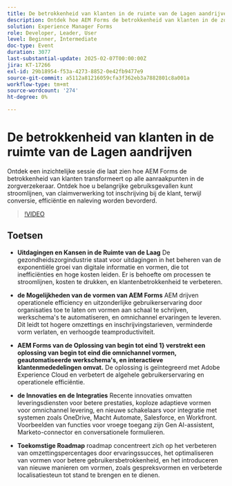 ```yaml
---
title: De betrokkenheid van klanten in de ruimte van de Lagen aandrijven
description: Ontdek hoe AEM Forms de betrokkenheid van klanten in de zorgverzekeringssector omwentelt door de verwerking van claims en de inschrijving van klanten te stroomlijnen, de conversie, efficiëntie en naleving te verbeteren.
solution: Experience Manager Forms
role: Developer, Leader, User
level: Beginner, Intermediate
doc-type: Event
duration: 3077
last-substantial-update: 2025-02-07T00:00:00Z
jira: KT-17266
exl-id: 29b18954-f53a-4273-8852-0e42fb9477e9
source-git-commit: a5112a81216059cfa3f362eb3a7882801c8a001a
workflow-type: tm+mt
source-wordcount: '274'
ht-degree: 0%

---
```


# De betrokkenheid van klanten in de ruimte van de Lagen aandrijven

Ontdek een inzichtelijke sessie die laat zien hoe AEM Forms de betrokkenheid van klanten transformeert op alle aanraakpunten in de zorgverzekeraar. Ontdek hoe u belangrijke gebruiksgevallen kunt stroomlijnen, van claimverwerking tot inschrijving bij de klant, terwijl conversie, efficiëntie en naleving worden bevorderd.

>[!VIDEO](https://video.tv.adobe.com/v/3444127/?learn=on&enablevpops)

## Toetsen

* **Uitdagingen en Kansen in de Ruimte van de Laag** De gezondheidszorgindustrie staat voor uitdagingen in het beheren van de exponentiële groei van digitale informatie en vormen, die tot inefficiënties en hoge kosten leiden. Er is behoefte om processen te stroomlijnen, kosten te drukken, en klantenbetrokkenheid te verbeteren.

* **de Mogelijkheden van de vormen van AEM Forms** AEM drijven operationele efficiency en uitzonderlijke gebruikerservaring door organisaties toe te laten om vormen aan schaal te schrijven, werkschema&#39;s te automatiseren, en omnichannel ervaringen te leveren. Dit leidt tot hogere omzettings en inschrijvingstarieven, verminderde vorm verlaten, en verhoogde teamproductiviteit.

* **AEM Forms van de Oplossing van begin tot eind 1} verstrekt een oplossing van begin tot eind die omnichannel vormen, geautomatiseerde werkschema&#39;s, en interactieve klantenmededelingen omvat.** De oplossing is geïntegreerd met Adobe Experience Cloud en verbetert de algehele gebruikerservaring en operationele efficiëntie.

* **de Innovaties en de Integraties** Recente innovaties omvatten leveringsdiensten voor betere prestaties, koploze adaptieve vormen voor omnichannel levering, en nieuwe schakelaars voor integratie met systemen zoals OneDrive, Macht Automate, Salesforce, en Workfront. Voorbeelden van functies voor vroege toegang zijn Gen AI-assistent, Marketo-connector en conversationele formulieren.

* **Toekomstige Roadmap** roadmap concentreert zich op het verbeteren van omzettingspercentages door ervaringssucces, het optimaliseren van vormen voor betere gebruikersbetrokkenheid, en het introduceren van nieuwe manieren om vormen, zoals gespreksvormen en verbeterde localisatiesteun tot stand te brengen en te dienen.
